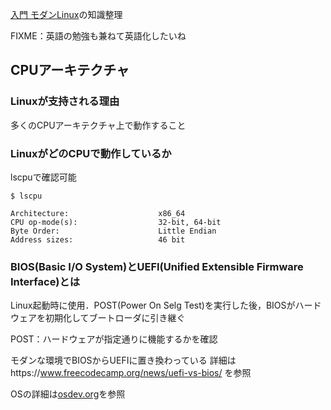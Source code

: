 [入門 モダンLinux](https://www.oreilly.co.jp/books/9784814400218/)の知識整理

FIXME：英語の勉強も兼ねて英語化したいね


## CPUアーキテクチャ
### Linuxが支持される理由
多くのCPUアーキテクチャ上で動作すること

### LinuxがどのCPUで動作しているか
lscpuで確認可能
```shell
$ lscpu

Architecture:                    x86_64
CPU op-mode(s):                  32-bit, 64-bit
Byte Order:                      Little Endian
Address sizes:                   46 bit
```

### BIOS(Basic I/O System)とUEFI(Unified Extensible Firmware Interface)とは
Linux起動時に使用．POST(Power On Selg Test)を実行した後，BIOSがハードウェアを初期化してブートローダに引き継ぐ

POST：ハードウェアが指定通りに機能するかを確認

モダンな環境でBIOSからUEFIに置き換わっている
詳細はhttps://www.freecodecamp.org/news/uefi-vs-bios/ を参照

OSの詳細は[osdev.org](https://wiki.osdev.org/Expanded_Main_Page)を参照

